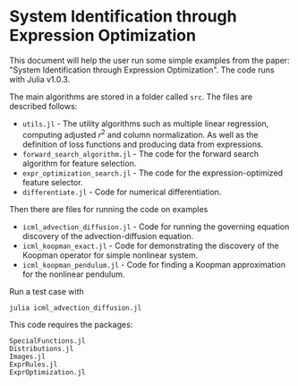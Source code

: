 # System Identification through Expression Optimization
This document will help the user run some simple examples from the paper: "System Identification through Expression Optimization". The code runs with Julia v1.0.3.

The main algorithms are stored in a folder called `src`. The files are described follows:
* `utils.jl` - The utility algorithms such as multiple linear regression, computing adjusted $r^2$ and column normalization. As well as the definition of loss functions and producing data from expressions.
* `forward_search_algorithm.jl` - The code for the forward search algorithm for feature selection.
* `expr_optimization_search.jl` - The code for the expression-optimized feature selector.
* `differentiate.jl` - Code for numerical differentiation.

Then there are files for running the code on examples
* `icml_advection_diffusion.jl` - Code for running the governing equation discovery of the advection-diffusion equation.
* `icml_koopman_exact.jl` - Code for demonstrating the discovery of the Koopman operator for simple nonlinear system.
* `icml_koopman_pendulum.jl` - Code for finding a Koopman approximation for the nonlinear pendulum.


Run a test case with
```
julia icml_advection_diffusion.jl
```
This code requires the packages:
```
SpecialFunctions.jl
Distributions.jl
Images.jl
ExprRules.jl
ExprOptimization.jl
```
